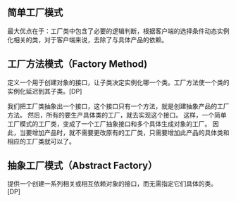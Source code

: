 

## 简单工厂模式
最大优点在于：工厂类中包含了必要的逻辑判断，根据客户端的选择条件动态实例化相关的类，对于客户端来说，去除了与具体产品的依赖。


## 工厂方法模式（Factory Method)
定义一个用于创建对象的接口，让子类决定实例化哪一个类。工厂方法使一个类的实例化延迟到其子类。[DP]

我们把工厂类抽象出一个接口，这个接口只有一个方法，就是创建抽象产品的工厂方法。
然后，所有的要生产具体类的工厂，就去实现这个接口。
这样，一个简单工厂模式的工厂类，变成了一个工厂抽象接口和多个具体生成对象的工厂。
因此，当要增加产品时，就不需要更改原有的工厂类，只需要增加此产品的具体类和相应的工厂类就可以了。

## 抽象工厂模式（Abstract Factory）
提供一个创建一系列相关或相互依赖对象的接口，而无需指定它们具体的类。[DP]


